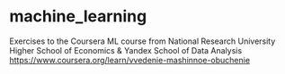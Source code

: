 # machine_learning
Exercises to the Coursera ML course from National Research University Higher School of Economics & Yandex School of Data Analysis
https://www.coursera.org/learn/vvedenie-mashinnoe-obuchenie

